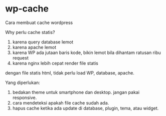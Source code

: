 # wp-cache
Cara membuat cache wordpress

Why perlu cache statis?
 1. karena query database lemot
 2. karena apache lemot 
 3. karena WP ada jutaan baris kode, bikin lemot
 bila dihantam ratusan ribu request
 3. karena nginx lebih cepat render file statis

dengan file statis html, tidak perlu load WP, database, apache. 

Yang diperlukan:
  1. bedakan theme untuk smartphone dan desktop. jangan pakai responsive.
  2. cara mendeteksi apakah file cache sudah ada.
  3. hapus cache ketika ada update di database, plugin, tema, atau widget.
